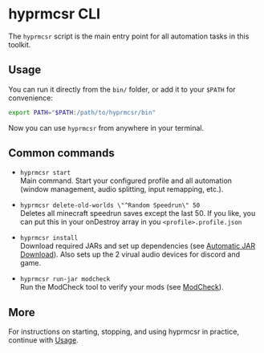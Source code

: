 # hyprmcsr CLI

The `hyprmcsr` script is the main entry point for all automation tasks in this toolkit.

## Usage

You can run it directly from the `bin/` folder, or add it to your `$PATH` for convenience:

```bash
export PATH="$PATH:/path/to/hyprmcsr/bin"
```

Now you can use `hyprmcsr` from anywhere in your terminal.

## Common commands

- `hyprmcsr start`  
  Main command. Start your configured profile and all automation (window management, audio splitting, input remapping, etc.).

- `hyprmcsr delete-old-worlds \"^Random Speedrun\" 50`  
  Deletes all minecraft speedrun saves except the last 50. If you like, you can put this in your onDestroy array in you `<profile>.profile.json`

- `hyprmcsr install`  
  Download required JARs and set up dependencies (see [Automatic JAR Download](./jar-download.md)). Also sets up the 2 virual audio devices for discord and game.

- `hyprmcsr run-jar modcheck`  
  Run the ModCheck tool to verify your mods (see [ModCheck](./jar-download.md#modcheck)).

## More

For instructions on starting, stopping, and using hyprmcsr in practice, continue with [Usage](./usage.md).
